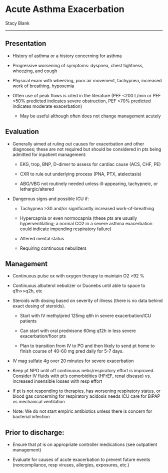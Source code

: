 # Acute Asthma Exacerbation 

Stacy Blank

---

## Presentation

- History of asthma or a history concerning for asthma

- Progressive worsening of symptoms: dyspnea, chest tightness,
    wheezing, and cough

- Physical exam with wheezing, poor air movement, tachypnea, increased
    work of breathing, hypoxemia

- Often use of peak flows is cited in the literature (PEF \<200 L/min
    or PEF \<50% predicted indicates severe obstruction, PEF \<70%
    predicted indicates moderate exacerbation)

    - May be useful although often does not change management acutely

## Evaluation

- Generally aimed at ruling out causes for exacerbation and other
    diagnoses; these are not required but should be considered in pts
    being admitted for inpatient management:

    - EKG, trop, BNP, D-dimer to assess for cardiac cause (ACS, CHF, PE)

    - CXR to rule out underlying process (PNA, PTX, atelectasis)

    - ABG/VBG not routinely needed unless ill-appearing, tachypneic, or
        lethargic/altered

- Dangerous signs and possible ICU if:

    - Tachypnea \>30 and/or significantly increased work-of-breathing

    - Hypercapnia or even normocapnia (these pts are usually
        hyperventilating; a normal CO2 in a severe asthma exacerbation could
        indicate impending respiratory failure)

    - Altered mental status

    - Requiring continuous nebulizers

## Management

- Continuous pulse ox with oxygen therapy to maintain O2 \>92 %

- Continuous albuterol nebulizer or Duonebs until able to space to
    q1h\>\>q2h, etc

- Steroids with dosing based on severity of illness (there is no data
    behind exact dosing of steroids).

    - Start with IV methylpred 125mg q6h in severe exacerbation/ICU
        patients

    - Can start with oral prednisone 60mg q12h in less severe
        exacerbation/floor pts

    - Plan to transition from IV to PO and then likely to send pt home to
        finish course of 40-60 mg pred daily for 5-7 days.

- IV mag sulfate 4g over 20 minutes for severe exacerbation

- Keep pt NPO until off continuous nebs/respiratory effort is
    improved. Consider IV fluids with pt’s comorbidities (HFrEF, renal
    disease) vs. increased insensible losses with resp effort

- If pt is not responding to therapies, has worsening respiratory
    status, or blood gas concerning for respiratory acidosis needs ICU
    care for BiPAP vs mechanical ventilation

- Note: We do not start empiric antibiotics unless there is concern
    for bacterial infection

## Prior to discharge:

- Ensure that pt is on appropriate controller medications (see
    outpatient management)

- Evaluate for causes of acute exacerbation to prevent future events
    (noncompliance, resp viruses, allergies, exposures, etc.)
